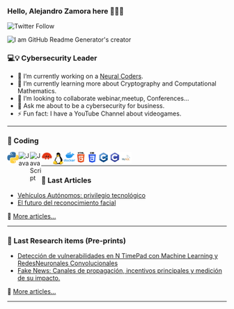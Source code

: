 ### Hello, Alejandro Zamora here 👋🇨🇷 

<img alt="Twitter Follow" src="https://img.shields.io/twitter/follow/alitoxsb?label=alitoxSB">

![I am GitHub Readme Generator's creator](https://github.com/alitoxSB/imagen/blob/main/safe.png?raw=true)

### 💻💡 Cybersecurity Leader 

- 🔭 I’m currently working on a [Neural Coders][website].
- 🌱 I’m currently learning more about Cryptography and Computational Mathematics.
- 👯 I’m looking to collaborate webinar,meetup, Conferences...
- 💬 Ask me about to be a cybersecurity for business.
- ⚡ Fun fact: I have a YouTube Channel about videogames.

---

### 🚀 Coding

[<img align="left" alt="Python" width="26px" src="https://github.com/alitoxSB/alitoxSB/blob/main/Technologies/5848152fcef1014c0b5e4967.png?raw=true" />][website]

[<img align="left" alt="Java" width="26px" src="https://logos-download.com/wp-content/uploads/2016/10/Java_logo_icon-700x392.png" />][website]

[<img align="left" alt="JavaScript" width="26px" src="https://cdn.freebiesupply.com/logos/large/2x/logo-javascript-logo-png-transparent.png" />][website]

[<img align="left" alt="Rust" width="26px" src="https://github.com/alitoxSB/alitoxSB/blob/main/Technologies/asasa.png?raw=true"/>][website]

[<img align="left" alt="React" width="26px" src="https://github.com/alitoxSB/alitoxSB/blob/main/Technologies/58480e82cef1014c0b5e4927.png?raw=true" />][website]

[<img align="left" alt="Docker" width="26px" src="https://github.com/alitoxSB/alitoxSB/blob/main/Technologies/vertical-logo-monochromatic.png?raw=true" />][website]

[<img align="left" alt="HTML" width="26px" src="https://github.com/alitoxSB/alitoxSB/blob/main/Technologies/PgcSR.png?raw=true" />][website]

[<img align="left" alt="GraphQL" width="26px" src="https://github.com/alitoxSB/alitoxSB/blob/main/Technologies/CSS1111.png?raw=true" />][website]

[<img align="left" alt="C++" width="26px" src="https://github.com/alitoxSB/alitoxSB/blob/main/Technologies/DWDWDWSS111.png?raw=true" />][website]

[<img align="left" alt="MongoDB" width="26px" src="https://github.com/alitoxSB/alitoxSB/blob/main/Technologies/CSSSS.png?raw=true" />][website]

[<img align="left" alt="MySQL" width="26px" src="https://raw.githubusercontent.com/github/explore/80688e429a7d4ef2fca1e82350fe8e3517d3494d/topics/mysql/mysql.png" />][website]



<br/>

---

### 📝 Last Articles

<!-- YT:START -->
- [Vehículos Autónomos: privilegio tecnológico](https://neuralcoders.com/public/Article/VehAut.html)
- [El futuro del reconocimiento facial](https://neuralcoders.com/public/Article/reconocimientoFacial.html)
<!-- YT:END -->

📌 [More articles...][website]

---

### 📝 Last Research items (Pre-prints)

<!-- YT:START -->
- [Detección de vulnerabilidades en N TimePad con Machine Learning y RedesNeuronales Convolucionales](https://www.researchgate.net/publication/348430803_Deteccion_de_vulnerabilidades_en_N_TimePad_con_Machine_Learning_y_RedesNeuronales_Convolucionales)
- [Fake News: Canales de propagación, incentivos principales y medición de su impacto.]()
<!-- YT:END -->

📌 [More articles...][website]

---


<!-- LINKS -->

[website]: https://neuralcoders.com/
[yt]: https://www.youtube.com/alitoxsb
[blog]: https://alejandrozamoraesquivel.medium.com/

